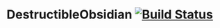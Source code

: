 DestructibleObsidian [![Build Status](https://travis-ci.org/Ensemplix/DestructibleObsidian.svg)](https://travis-ci.org/Ensemplix/DestructibleObsidian)
========
